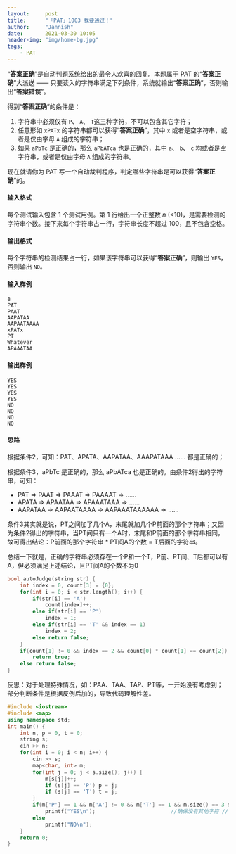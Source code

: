 ```yaml
---
layout:     post
title:      "「PAT」1003 我要通过！"
author:     "Jannish"
date:       2021-03-30 10:05
header-img: "img/home-bg.jpg"
tags:
    - PAT
---
```


“**答案正确**”是自动判题系统给出的最令人欢喜的回复。本题属于 PAT 的“**答案正确**”大派送 —— 只要读入的字符串满足下列条件，系统就输出“**答案正确**”，否则输出“**答案错误**”。

得到“**答案正确**”的条件是：

1. 字符串中必须仅有 `P`、 `A`、 `T`这三种字符，不可以包含其它字符；
2. 任意形如 `xPATx` 的字符串都可以获得“**答案正确**”，其中 `x` 或者是空字符串，或者是仅由字母 `A` 组成的字符串；
3. 如果 `aPbTc` 是正确的，那么 `aPbATca` 也是正确的，其中 `a`、 `b`、 `c` 均或者是空字符串，或者是仅由字母 `A` 组成的字符串。

现在就请你为 PAT 写一个自动裁判程序，判定哪些字符串是可以获得“**答案正确**”的。

#### 输入格式

每个测试输入包含 1 个测试用例。第 1 行给出一个正整数 *n* (<10)，是需要检测的字符串个数。接下来每个字符串占一行，字符串长度不超过 100，且不包含空格。

#### 输出格式

每个字符串的检测结果占一行，如果该字符串可以获得“**答案正确**”，则输出 `YES`，否则输出 `NO`。

#### 输入样例

```in
8
PAT
PAAT
AAPATAA
AAPAATAAAA
xPATx
PT
Whatever
APAAATAA
```

#### 输出样例

```out
YES
YES
YES
YES
NO
NO
NO
NO
```

#### 思路

根据条件2，可知：PAT、APATA、AAPATAA、AAAPATAAA ...... 都是正确的；

根据条件3，aPbTc 是正确的，那么 aPbATca 也是正确的。由条件2得出的字符串，可知：

- PAT          $\Rightarrow$ PAAT                $\Rightarrow$ PAAAT                     $\Rightarrow$ PAAAAT $\Rightarrow$ ......
- APATA     $\Rightarrow$ APAATAA         $\Rightarrow$ APAAATAAA           $\Rightarrow$ ......
- AAPATAA $\Rightarrow$ AAPAATAAAA $\Rightarrow$ AAPAAATAAAAAA $\Rightarrow$ ......

条件3其实就是说，PT之间加了几个A，末尾就加几个P前面的那个字符串；又因为条件2得出的字符串，当PT间只有一个A时，末尾和P前面的那个字符串相同，故可得出结论：P前面的那个字符串 * PT间A的个数 = T后面的字符串。

总结一下就是，正确的字符串必须存在一个P和一个T，P前、PT间、T后都可以有A，但必须满足上述结论，且PT间A的个数不为0

```c++
bool autoJudge(string str) {
    int index = 0, count[3] = {0};
    for(int i = 0; i < str.length(); i++) {
        if(str[i] == 'A')
            count[index]++;
        else if(str[i] == 'P')
            index = 1;
        else if(str[i] == 'T' && index == 1)
            index = 2;
        else return false;
    }
    if(count[1] != 0 && index == 2 && count[0] * count[1] == count[2])
        return true;
    else return false;
}
```

反思：对于处理特殊情况，如：PAA、TAA、TAP、PT等，一开始没有考虑到；部分判断条件是根据反例后加的，导致代码理解性差。

```c++
#include <iostream>
#include <map>
using namespace std;
int main() {
    int n, p = 0, t = 0;
    string s;
    cin >> n;
    for(int i = 0; i < n; i++) {
        cin >> s;
        map<char, int> m;
        for(int j = 0; j < s.size(); j++) {
            m[s[j]]++;
            if (s[j] == 'P') p = j;
            if (s[j] == 'T') t = j;
        }
        if(m['P'] == 1 && m['A'] != 0 && m['T'] == 1 && m.size() == 3 && t-p != 1 && p * (t-p-1) == s.length()-t-1)
            printf("YES\n");						//确保没有其他字符 //确保PT间有A
        else
            printf("NO\n");
    }
    return 0;
}
```

